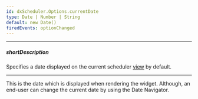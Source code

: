 ```yaml
---
id: dxScheduler.Options.currentDate
type: Date | Number | String
default: new Date()
firedEvents: optionChanged
---
```

---
##### shortDescription
Specifies a date displayed on the current scheduler [view](/Documentation/Guide/Widgets/Scheduler/Views/View_Types/) by default.

---
This is the date which is displayed when rendering the widget. Although, an end-user can change the current date by using the Date Navigator.